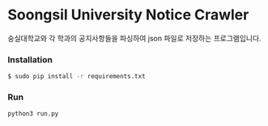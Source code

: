 # Soongsil University Notice Crawler
숭실대학교와 각 학과의 공지사항들을 파싱하여 json 파일로 저장하는 프로그램입니다.

### Installation

```sh
$ sudo pip install -r requirements.txt
```

### Run

```sh
python3 run.py
```
